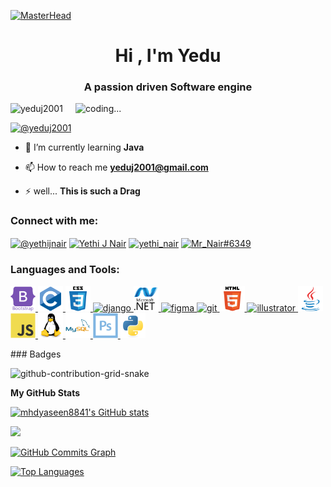 [![MasterHead](https://camo.githubusercontent.com/c1dcb74cc1c1835b1d716f5051499a2814c683c806b15f04b0eba492863703e9/68747470733a2f2f63646e2e6472696262626c652e636f6d2f75736572732f3733303730332f73637265656e73686f74732f363538313234332f6176656e746f2e676966)]()
<h1 align="center">Hi , I'm Yedu</h1>
<h3 align="center">A passion driven Software engine</h3>
<img align="right" width="400" alt="coding..." 
     src="https://cdn.dribbble.com/users/720825/screenshots/3253310/slim-jim-_dribbble_-_800x600_.gif">


<p align="left"> <img src="https://komarev.com/ghpvc/?username=yeduj&label=Profile%20views&color=0e75b6&style=flat" alt="yeduj2001" /> </p>

<p align="left"> <a href="https://twitter.com/@yeduj2001" target="blank"><img src="https://img.shields.io/twitter/follow/@yeduj2001?logo=twitter&style=for-the-badge" alt="@yeduj2001" /></a> </p>

- 🌱 I’m currently learning **Java**

- 📫 How to reach me **yeduj2001@gmail.com**

- ⚡ well... **This is such a Drag**


<h3 align="left">Connect with me:</h3>
<p align="left">
<a href="https://twitter.com/@yeduj2001" target="blank"><img align="center" src="https://raw.githubusercontent.com/rahuldkjain/github-profile-readme-generator/master/src/images/icons/Social/twitter.svg" alt="@yethijnair" height="30" width="40" /></a>
<a href="https://linkedin.com/in/yedu-krishnan-788920169/" target="blank"><img align="center" src="https://raw.githubusercontent.com/rahuldkjain/github-profile-readme-generator/master/src/images/icons/Social/linked-in-alt.svg" alt="Yethi J Nair" height="30" width="40" /></a>
<a href="https://instagram.com/yeduxd" target="blank"><img align="center" src="https://raw.githubusercontent.com/rahuldkjain/github-profile-readme-generator/master/src/images/icons/Social/instagram.svg" alt="yethi_nair" height="30" width="40" /></a>
<a href="https://discord.gg/Yedu#8563" target="blank"><img align="center" src="https://raw.githubusercontent.com/rahuldkjain/github-profile-readme-generator/master/src/images/icons/Social/discord.svg" alt="Mr_Nair#6349" height="30" width="40" /></a>
</p>

<h3 align="left">Languages and Tools:</h3><p align="left"> <a href="https://getbootstrap.com" target="_blank" rel="noreferrer"> <img src="https://raw.githubusercontent.com/devicons/devicon/master/icons/bootstrap/bootstrap-plain-wordmark.svg" alt="bootstrap" width="40" height="40"/> </a> <a href="https://www.cprogramming.com/" target="_blank" rel="noreferrer"> <img src="https://raw.githubusercontent.com/devicons/devicon/master/icons/c/c-original.svg" alt="c" width="40" height="40"/> </a> <a href="https://www.w3schools.com/css/" target="_blank" rel="noreferrer"> <img src="https://raw.githubusercontent.com/devicons/devicon/master/icons/css3/css3-original-wordmark.svg" alt="css3" width="40" height="40"/> </a> <a href="https://www.djangoproject.com/" target="_blank" rel="noreferrer"> <img src="https://cdn.worldvectorlogo.com/logos/django.svg" alt="django" width="40" height="40"/> </a> <a href="https://dotnet.microsoft.com/" target="_blank" rel="noreferrer"> <img src="https://raw.githubusercontent.com/devicons/devicon/master/icons/dot-net/dot-net-original-wordmark.svg" alt="dotnet" width="40" height="40"/> </a> <a href="https://www.figma.com/" target="_blank" rel="noreferrer"> <img src="https://www.vectorlogo.zone/logos/figma/figma-icon.svg" alt="figma" width="40" height="40"/> </a> <a href="https://git-scm.com/" target="_blank" rel="noreferrer"> <img src="https://www.vectorlogo.zone/logos/git-scm/git-scm-icon.svg" alt="git" width="40" height="40"/> </a> <a href="https://www.w3.org/html/" target="_blank" rel="noreferrer"> <img src="https://raw.githubusercontent.com/devicons/devicon/master/icons/html5/html5-original-wordmark.svg" alt="html5" width="40" height="40"/> </a> <a href="https://www.adobe.com/in/products/illustrator.html" target="_blank" rel="noreferrer"> <img src="https://www.vectorlogo.zone/logos/adobe_illustrator/adobe_illustrator-icon.svg" alt="illustrator" width="40" height="40"/> </a> <a href="https://www.java.com" target="_blank" rel="noreferrer"> <img src="https://raw.githubusercontent.com/devicons/devicon/master/icons/java/java-original.svg" alt="java" width="40" height="40"/> </a> <a href="https://developer.mozilla.org/en-US/docs/Web/JavaScript" target="_blank" rel="noreferrer"> <img src="https://raw.githubusercontent.com/devicons/devicon/master/icons/javascript/javascript-original.svg" alt="javascript" width="40" height="40"/> </a> <a href="https://www.linux.org/" target="_blank" rel="noreferrer"> <img src="https://raw.githubusercontent.com/devicons/devicon/master/icons/linux/linux-original.svg" alt="linux" width="40" height="40"/> </a> <a href="https://www.mysql.com/" target="_blank" rel="noreferrer"> <img src="https://raw.githubusercontent.com/devicons/devicon/master/icons/mysql/mysql-original-wordmark.svg" alt="mysql" width="40" height="40"/> </a> <a href="https://www.photoshop.com/en" target="_blank" rel="noreferrer"> <img src="https://raw.githubusercontent.com/devicons/devicon/master/icons/photoshop/photoshop-line.svg" alt="photoshop" width="40" height="40"/> </a> <a href="https://www.python.org" target="_blank" rel="noreferrer"> <img src="https://raw.githubusercontent.com/devicons/devicon/master/icons/python/python-original.svg" alt="python" width="40" height="40"/> </a> </p>
### Badges

![github-contribution-grid-snake](https://user-images.githubusercontent.com/90142173/154796318-e529fdc7-2132-4ce7-8417-06b71cf02506.svg)

<b>My GitHub Stats </b>

<a href="https://github.com/yeduj"><img src="https://github-readme-stats.vercel.app/api?username=yeduj&show_icons=true&hide=&count_private=true&title_color=7f08b2&text_color=ffffff&icon_color=7f08b2&bg_color=1c1917&hide_border=true&show_icons=true" alt="mhdyaseen8841's GitHub stats" /></a>

<a href="https://github.com/yeduj"><img src="https://github-readme-streak-stats.herokuapp.com/?user=yeduj&stroke=ffffff&background=1c1917&ring=7f08b2&fire=7f08b2&currStreakNum=ffffff&currStreakLabel=7f08b2&sideNums=ffffff&sideLabels=ffffff&dates=ffffff&hide_border=true" /></a>

<a href="https://github.com/yeduj"><img src="https://activity-graph.herokuapp.com/graph?username=yeduj&bg_color=1c1917&color=ffffff&line=7f08b2&point=ffffff&area_color=1c1917&area=true&hide_border=true&custom_title=GitHub%20Commits%20Graph" alt="GitHub Commits Graph" /></a>

<a href="https://github.com/yeduj" align="left"><img src="https://github-readme-stats.vercel.app/api/top-langs/?username=yeduj&langs_count=10&title_color=7f08b2&text_color=ffffff&icon_color=7f08b2&bg_color=1c1917&hide_border=true&locale=en&custom_title=Top%20%Languages" alt="Top Languages" /></a>



